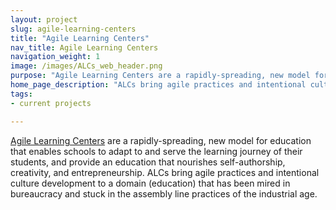 ```yaml
---
layout: project
slug: agile-learning-centers
title: "Agile Learning Centers"
nav_title: Agile Learning Centers
navigation_weight: 1
image: /images/ALCs_web_header.png
purpose: "Agile Learning Centers are a rapidly-spreading, new model for education that enables schools to adapt to and serve the learning journey of their students, and provide an education that nourishes self-authorship, creativity, and entrepreneurship."
home_page_description: "ALCs bring agile practices and intentional culture development to a domain (education) that has been mired in bureaucracy and stuck in the assembly line practices of the industrial age."
tags:
- current projects

---
```

[Agile Learning Centers](http://agilelearningcenters.org/) are a rapidly-spreading, new model for education that enables schools to adapt to and serve the learning journey of their students, and provide an education that nourishes self-authorship, creativity, and entrepreneurship. ALCs bring agile practices and intentional culture development to a domain (education) that has been mired in bureaucracy and stuck in the assembly line practices of the industrial age.
